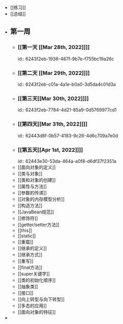 - [[练习]]
- [[总结]]
- ## 第一周
	- ### [[第一天 [[Mar 28th, 2022]]]]
	  id:: 6243f2eb-1936-487f-9b7e-f755bc19a26c
	- ### [[第二天 [[Mar 29th, 2022]]]]
	  id:: 6243f2eb-c01a-4a1e-b0a0-3d5da4c01d3a
	- ### [[第三天[[Mar 30th, 2022]]]]
	  id:: 6243f2eb-7784-4d21-85a9-0d5769977cd1
	- ### [[第四天[[Mar 31th, 2022]]]]
	  id:: 62443d8f-0b57-4183-9c26-4d6c709a7e0d
	- ### [[第五天[[Apr 1st, 2022]]]]
	  id:: 62443e30-53da-464a-a0f8-d6df37f2351a
	- [[面向对象的定义]]
	- [[类与对象]]
	- [[类和对象的创建]]
	- [[属性与方法]]
	- [[参数的传递]]
	- [[对象的内存模型分析]]
	- [[构造方法]]
	- [[JavaBean规范]]
	- [[修饰符]]
	- [[getter/setter方法]]
	- [[this]]
	- [[static]]
	- [[重载]]
	- [[继承的定义]]
	- [[继承方式]]
	- [[重写]]
	- [[final方法]]
	- [[super关键字]]
	- [[类的初始化顺序]]
	- [[抽象类]]
	- [[接口]]
	- [[向上转型与向下转型]]
	- [[多态的应用]]
	- [[面向对象的特征]]
-